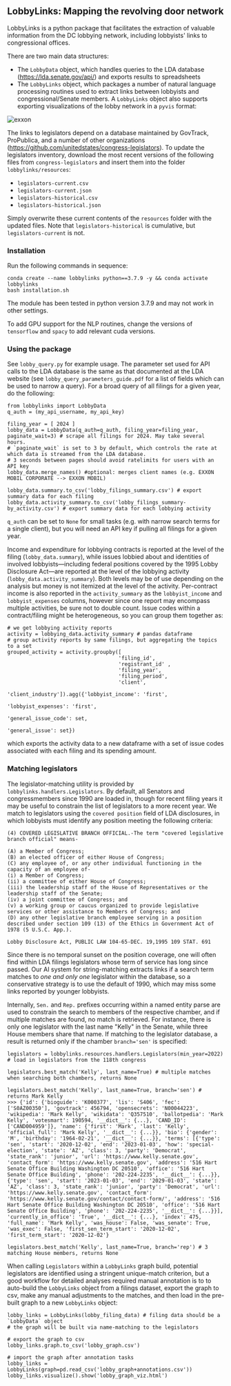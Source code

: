 ## LobbyLinks: Mapping the revolving door network

LobbyLinks is a python package that facilitates the extraction of valuable information from the DC lobbying network, including lobbyists' links to congressional offices.

There are two main data structures: 
* The `LobbyData` object, which handles queries to the LDA database (https://lda.senate.gov/api/) and exports results to spreadsheets
* The `LobbyLinks` object, which packages a number of natural language processing routines used to extract links between lobbyists and congressional/Senate members. A `LobbyLinks` object also supports exporting visualizations of the lobby network in a `pyvis` format:

![exxon](https://github.com/user-attachments/assets/13d997a1-4c83-47e3-92b2-8119b6737ccf)

The links to legislators depend on a database maintained by GovTrack, ProPublica, and a number of other organizations (https://github.com/unitedstates/congress-legislators). To update the legislators inventory, download the most recent versions of the following files from `congress-legislators` and insert them into the folder `lobbylinks/resources`:

* `legislators-current.csv`
* `legislators-current.json`
* `legislators-historical.csv`
* `legislators-historical.json`

 Simply overwrite these current contents of the `resources` folder with the updated files. Note that `legislators-historical` is cumulative, but `legislators-current` is not.

### Installation
Run the following commands in sequence:
```
conda create --name lobbylinks python==3.7.9 -y && conda activate lobbylinks
bash installation.sh
```
The module has been tested in python version 3.7.9 and may not work in other settings.

To add GPU support for the NLP routines, change the versions of `tensorflow` and `spacy` to add relevant cuda versions.

### Using the package

See `lobby_query.py` for example usage. The parameter set used for API calls to the LDA database is the same as that documented at the LDA website (see `lobby_query_parameters_guide.pdf` for a list of fields which can be used to narrow a query). For a broad query of all filings for a given year, do the following:
```
from lobbylinks import LobbyData
q_auth = (my_api_username, my_api_key)

filing_year = [ 2024 ]
lobby_data = LobbyData(q_auth=q_auth, filing_year=filing_year, paginate_wait=3) # scrape all filings for 2024. May take several hours.
# `paginate_wait` is set to 3 by default, which controls the rate at which data is streamed from the LDA database.
# 3 seconds between pages should avoid ratelimits for users with an API key
lobby_data.merge_names() #optional: merges client names (e.g. EXXON MOBIL CORPORATE --> EXXON MOBIL)

lobby_data.summary.to_csv('lobby_filings_summary.csv') # export summary data for each filing
lobby_data.activity_summary.to_csv('lobby_filings_summary-by_activity.csv') # export summary data for each lobbying activity
```
`q_auth` can be set to `None` for small tasks (e.g. with narrow search terms for a single client), but you will need an API key if pulling all filings for a given year.

Income and expenditure for lobbying contracts is reported at the level of the filing (`lobby_data.summary`), while issues lobbied about and identities of involved lobbyists—including federal positions covered by the 1995 Lobby Disclosure Act—are reported at the level of the lobbying activity (`lobby_data.activity_summary`). Both levels may be of use depending on the analysis but money is not itemized at the level of the activity. Per-contract income is also reported in the `activity_summary` as the `lobbyist_income` and `lobbyist_expenses` columns, however since one report may encompass multiple activities, be sure not to double count. Issue codes within a contract/filing might be heterogeneous, so you can group them together as:
```
# we get lobbying activity reports
activity = lobbying_data.activity_summary # pandas dataframe
# group activity reports by same filings, but aggregating the topics to a set
grouped_activity = activity.groupby([
                                    'filing_id',
                                    'registrant_id' ,
                                    'filing_year',
                                    'filing_period',
                                    'client',
                                    'client_industry']).agg({'lobbyist_income': 'first',
                                                             'lobbyist_expenses': 'first',
                                                             'general_issue_code': set,
                                                             'general_issue': set})
```
which exports the activity data to a new dataframe with a set of issue codes associated with each filing and its spending amount.

### Matching legislators

The legislator-matching utility is provided by `lobbylinks.handlers.Legislators`. By default, all Senators and congressmembers since 1990 are loaded in, though for recent filing years it may be useful to constrain the list of legislators to a more recent year. We match to legislators using the `covered position` field of LDA disclosures, in which lobbyists must identify any position meeting the following criteria:
```
(4) COVERED LEGISLATIVE BRANCH OFFICIAL.-The term "covered legislative branch official" means-

(A) a Member of Congress;
(B) an elected officer of either House of Congress;
(C) any employee of, or any other individual functioning in the capacity of an employee of-
(i) a Member of Congress;
(ii) a committee of either House of Congress;
(iii) the leadership staff of the House of Representatives or the leadership staff of the Senate;
(iv) a joint committee of Congress; and
(v) a working group or caucus organized to provide legislative services or other assistance to Members of Congress; and
(D) any other legislative branch employee serving in a position described under section 109 (13) of the Ethics in Government Act of 1978 (5 U.S.C. App.).

Lobby Disclosure Act, PUBLIC LAW 104-65-DEC. 19,1995 109 STAT. 691
```
Since there is no temporal sunset on the position coverage, one will often find within LDA filings legislators whose term of service has long since passed. Our AI system for string-matching extracts links if a search term matches to *one and only one* legislator within the database, so a conservative strategy is to use the default of 1990, which may miss some links reported by younger lobbyists.

Internally, `Sen.` and `Rep.` prefixes occurring within a named entity parse are used to constrain the search to members of the respective chamber, and if multiple matches are found, no match is retrieved. For instance, there is only one legislator with the last name "Kelly" in the Senate, while three House members share that name. If matching to the legislator database, a result is returned only if the chamber `branch='sen'` is specified:
```
legislators = lobbylinks.resources.handlers.Legislators(min_year=2022) # load in legislators from the 118th congress

legislators.best_match('Kelly', last_name=True) # multiple matches when searching both chambers, returns None

legislators.best_match('Kelly', last_name=True, branch='sen') # returns Mark Kelly
>>> {'id': {'bioguide': 'K000377', 'lis': 'S406', 'fec': ['S0AZ00350'], 'govtrack': 456794, 'opensecrets': 'N00044223', 'wikipedia': 'Mark Kelly', 'wikidata': 'Q357510', 'ballotpedia': 'Mark Kelly', 'votesmart': 190594, '__dict__': {...}, 'CAND_ID': ['CAND004959']}, 'name': {'first': 'Mark', 'last': 'Kelly', 'official_full': 'Mark Kelly', '__dict__': {...}}, 'bio': {'gender': 'M', 'birthday': '1964-02-21', '__dict__': {...}}, 'terms': [{'type': 'sen', 'start': '2020-12-02', 'end': '2023-01-03', 'how': 'special-election', 'state': 'AZ', 'class': 3, 'party': 'Democrat', 'state_rank': 'junior', 'url': 'https://www.kelly.senate.gov', 'contact_form': 'https://www.kelly.senate.gov', 'address': '516 Hart Senate Office Building Washington DC 20510', 'office': '516 Hart Senate Office Building', 'phone': '202-224-2235', '__dict__': {...}}, {'type': 'sen', 'start': '2023-01-03', 'end': '2029-01-03', 'state': 'AZ', 'class': 3, 'state_rank': 'junior', 'party': 'Democrat', 'url': 'https://www.kelly.senate.gov', 'contact_form': 'https://www.kelly.senate.gov/contact/contact-form/', 'address': '516 Hart Senate Office Building Washington DC 20510', 'office': '516 Hart Senate Office Building', 'phone': '202-224-2235', '__dict__': {...}}], 'currently_in_office': 'True', '__dict__': {...}, 'index': 475, 'full_name': 'Mark Kelly', 'was_house': False, 'was_senate': True, 'was_exec': False, 'first_sen_term_start': '2020-12-02', 'first_term_start': '2020-12-02'}

legislators.best_match('Kelly', last_name=True, branch='rep') # 3 matching House members, returns None
```
When calling `Legislators` within a `LobbyLinks` graph build, potential legislators are identified using a stringent unique-match criterion, but a good workflow for detailed analyses required manual annotation is to to auto-build the `LobbyLinks` object from a filings dataset, export the graph to csv, make any manual adjustments to the matches, and then load in the pre-built graph to a new `LobbyLinks` object:
```
lobby_links = LobbyLinks(lobby_filing_data) # filing data should be a `LobbyData` object
# the graph will be built via name-matching to the legislators

# export the graph to csv
lobby_links.graph.to_csv('lobby_graph.csv')

# import the graph after annotation tasks
lobby_links = LobbyLinks(graph=pd.read_csv('lobby_graph+annotations.csv'))
lobby_links.visualize().show('lobby_graph_viz.html')
```



